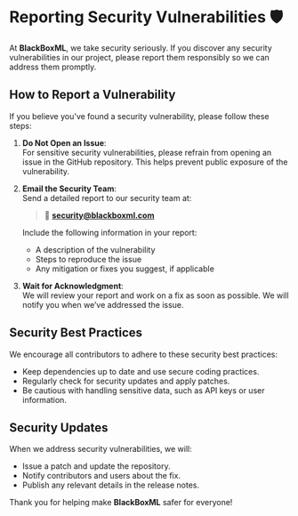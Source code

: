 # Reporting Security Vulnerabilities 🛡️

At **BlackBoxML**, we take security seriously. If you discover any security vulnerabilities in our project, please report them responsibly so we can address them promptly.

## **How to Report a Vulnerability**

If you believe you've found a security vulnerability, please follow these steps:

1. **Do Not Open an Issue**:  
   For sensitive security vulnerabilities, please refrain from opening an issue in the GitHub repository. This helps prevent public exposure of the vulnerability.

2. **Email the Security Team**:  
   Send a detailed report to our security team at:
   > 📧 **security@blackboxml.com**  

   Include the following information in your report:
   - A description of the vulnerability
   - Steps to reproduce the issue
   - Any mitigation or fixes you suggest, if applicable

3. **Wait for Acknowledgment**:  
   We will review your report and work on a fix as soon as possible. We will notify you when we’ve addressed the issue.

## **Security Best Practices**

We encourage all contributors to adhere to these security best practices:
- Keep dependencies up to date and use secure coding practices.
- Regularly check for security updates and apply patches.
- Be cautious with handling sensitive data, such as API keys or user information.

## **Security Updates**

When we address security vulnerabilities, we will:
- Issue a patch and update the repository.
- Notify contributors and users about the fix.
- Publish any relevant details in the release notes.

Thank you for helping make **BlackBoxML** safer for everyone!